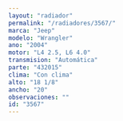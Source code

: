 ```yaml
---
layout: "radiador"
permalink: "/radiadores/3567/"
marca: "Jeep"
modelo: "Wrangler"
ano: "2004"
motor: "L4 2.5, L6 4.0"
transmision: "Automática"
parte: "432015"
clima: "Con clima"
alto: "18 1/8"
ancho: "20"
observaciones: ""
id: "3567"
---
```



